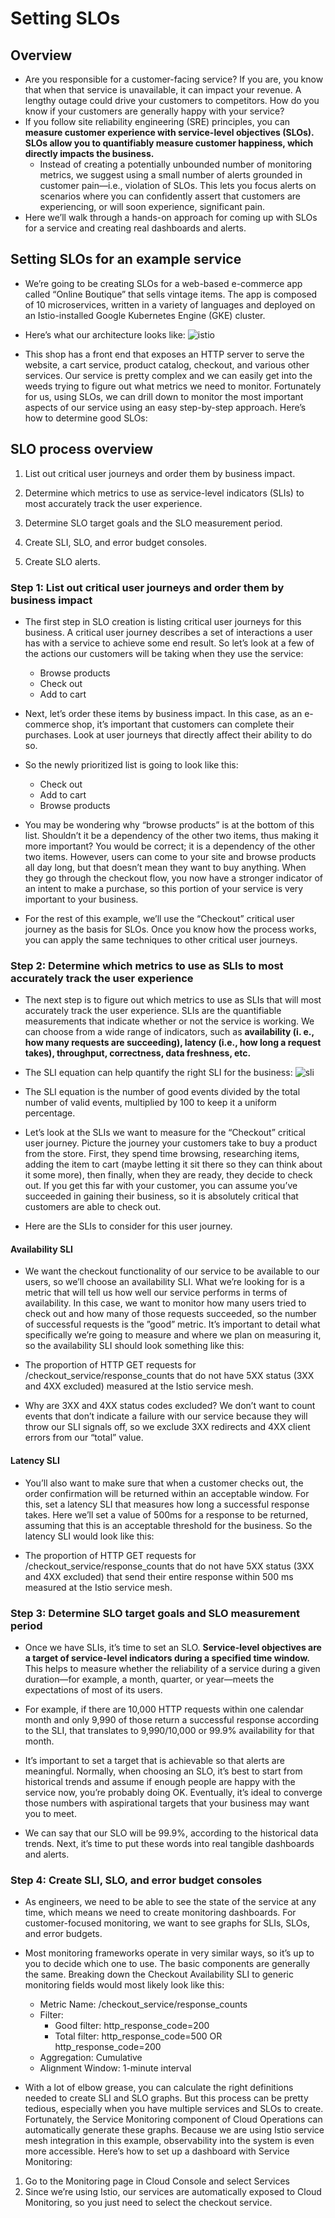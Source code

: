 # Setting SLOs

## Overview 

* Are you responsible for a customer-facing service? If you are, you know that when that service is unavailable, it can impact your revenue. A lengthy outage could drive your customers to competitors. How do you know if your customers are generally happy with your service?
* If you follow site reliability engineering (SRE) principles, you can **measure customer experience with service-level objectives (SLOs). SLOs allow you to quantifiably measure customer happiness, which directly impacts the business.**
  * Instead of creating a potentially unbounded number of monitoring metrics, we suggest using a small number of alerts grounded in customer pain—i.e., violation of SLOs. This lets you focus alerts on scenarios where you can confidently assert that customers are experiencing, or will soon experience, significant pain.
* Here we’ll walk through a hands-on approach for coming up with SLOs for a service and creating real dashboards and alerts.

## Setting SLOs for an example service

* We’re going to be creating SLOs for a web-based e-commerce app called “Online Boutique” that sells vintage items. The app is composed of 10 microservices, written in a variety of languages and deployed on an Istio-installed Google Kubernetes Engine (GKE) cluster.
* Here’s what our architecture looks like:
![istio](https://storage.googleapis.com/gweb-cloudblog-publish/images/1_yIxxIFa.max-1200x1200.jpg)

* This shop has a front end that exposes an HTTP server to serve the website, a cart service, product catalog, checkout, and various other services. Our service is pretty complex and we can easily get into the weeds trying to figure out what metrics we need to monitor. Fortunately for us, using SLOs, we can drill down to monitor the most important aspects of our service using an easy step-by-step approach. Here’s how to determine good SLOs:

## SLO process overview

1. List out critical user journeys and order them by business impact.

2. Determine which metrics to use as service-level indicators (SLIs) to most accurately track the user experience.

3. Determine SLO target goals and the SLO measurement period.

4. Create SLI, SLO, and error budget consoles.

5. Create SLO alerts.

### Step 1: List out critical user journeys and order them by business impact

* The first step in SLO creation is listing critical user journeys for this business. A critical user journey describes a set of interactions a user has with a service to achieve some end result. So let’s look at a few of the actions our customers will be taking when they use the service:
  * Browse products
  * Check out
  * Add to cart

* Next, let’s order these items by business impact. In this case, as an e-commerce shop, it’s important that customers can complete their purchases. Look at user journeys that directly affect their ability to do so.
* So the newly prioritized list is going to look like this:

  * Check out
  * Add to cart
  * Browse products

* You may be wondering why “browse products” is at the bottom of this list. Shouldn’t it be a dependency of the other two items, thus making it more important? You would be correct; it is a dependency of the other two items. However, users can come to your site and browse products all day long, but that doesn’t mean they want to buy anything. When they go through the checkout flow, you now have a stronger indicator of an intent to make a purchase, so this portion of your service is very important to your business.

* For the rest of this example, we’ll use the “Checkout” critical user journey as the basis for SLOs. Once you know how the process works, you can apply the same techniques to other critical user journeys. 

### Step 2: Determine which metrics to use as SLIs to most accurately track the user experience

* The next step is to figure out which metrics to use as SLIs that will most accurately track the user experience. SLIs are the quantifiable measurements that indicate whether or not the service is working. We can choose from a wide range of indicators, such as **availability (i. e., how many requests are succeeding), latency (i.e., how long a request takes), throughput, correctness, data freshness, etc.**

* The SLI equation can help quantify the right SLI for the business:
![sli](https://storage.googleapis.com/gweb-cloudblog-publish/images/2_nSlNrfY.max-1200x1200.jpg)

* The SLI equation is the number of good events divided by the total number of valid events, multiplied by 100 to keep it a uniform percentage.

* Let’s look at the SLIs we want to measure for the “Checkout” critical user journey. Picture the journey your customers take to buy a product from the store. First, they spend time browsing, researching items, adding the item to cart (maybe letting it sit there so they can think about it some more), then finally, when they are ready, they decide to check out. If you get this far with your customer, you can assume you’ve succeeded in gaining their business, so it is absolutely critical that customers are able to check out.

* Here are the SLIs to consider for this user journey.

#### Availability SLI

* We want the checkout functionality of our service to be available to our users, so we’ll choose an availability SLI. What we’re looking for is a metric that will tell us how well our service performs in terms of availability. In this case, we want to monitor how many users tried to check out and how many of those requests succeeded, so the number of successful requests is the ”good” metric. It’s important to detail what specifically we’re going to measure and where we plan on measuring it, so the availability SLI should look something like this:

* The proportion of HTTP GET requests for /checkout_service/response_counts that do not have 5XX status (3XX and 4XX excluded) measured at the Istio service mesh.

* Why are 3XX and 4XX status codes excluded? We don’t want to count events that don’t indicate a failure with our service because they will throw our SLI signals off, so we exclude 3XX redirects and 4XX client errors from our “total” value.

#### Latency SLI

* You’ll also want to make sure that when a customer checks out, the order confirmation will be returned within an acceptable window. For this, set a latency SLI that measures how long a successful response takes. Here we’ll set a value of 500ms for a response to be returned, assuming that this is an acceptable threshold for the business. So the latency SLI would look like this:

* The proportion of HTTP GET requests for /checkout_service/response_counts that do not have 5XX status (3XX and 4XX excluded) that send their entire response within 500 ms measured at the Istio service mesh. 

### Step 3: Determine SLO target goals and SLO measurement period

* Once we have SLIs, it’s time to set an SLO. **Service-level objectives are a target of service-level indicators during a specified time window.** This helps to measure whether the reliability of a service during a given duration—for example, a month, quarter, or year—meets the expectations of most of its users. 

* For example, if there are 10,000 HTTP requests within one calendar month and only 9,990 of those return a successful response according to the SLI, that translates to 9,990/10,000 or 99.9% availability for that month.

* It’s important to set a target that is achievable so that alerts are meaningful. Normally, when choosing an SLO, it’s best to start from historical trends and assume if enough people are happy with the service now, you’re probably doing OK. Eventually, it’s ideal to converge those numbers with aspirational targets that your business may want you to meet. 

* We can say that our SLO will be 99.9%, according to the historical data trends. Next, it’s time to put these words into real tangible dashboards and alerts. 

### Step 4: Create SLI, SLO, and error budget consoles

* As engineers, we need to be able to see the state of the service at any time, which means we need to create monitoring dashboards. For customer-focused monitoring, we want to see graphs for SLIs, SLOs, and error budgets.

* Most monitoring frameworks operate in very similar ways, so it’s up to you to decide which one to use. The basic components are generally the same. Breaking down the Checkout Availability SLI to generic monitoring fields would most likely look like this:

  * Metric Name: /checkout_service/response_counts
  * Filter: 
    * Good filter: http_response_code=200
    * Total filter: http_response_code=500 OR http_response_code=200
  * Aggregation: Cumulative
  * Alignment Window: 1-minute interval

* With a lot of elbow grease, you can calculate the right definitions needed to create SLI and SLO graphs. But this process can be pretty tedious, especially when you have multiple services and SLOs to create. Fortunately, the Service Monitoring component of Cloud Operations can automatically generate these graphs. Because we are using Istio service mesh integration in this example, observability into the system is even more accessible. Here’s how to set up a dashboard with Service Monitoring:

1. Go to the Monitoring page in Cloud Console and select Services
 2. Since we’re using Istio, our services are automatically exposed to Cloud Monitoring, so you just need to select the checkout service.
